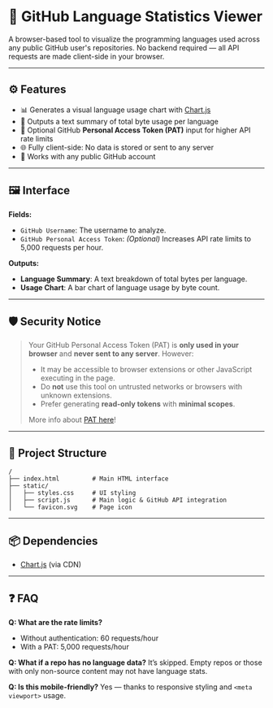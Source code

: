 # 🧠 GitHub Language Statistics Viewer

A browser-based tool to visualize the programming languages used across any public GitHub user's repositories. No backend required — all API requests are made client-side in your browser.

---

## ⚙️ Features

* 📊 Generates a visual language usage chart with [Chart.js](https://www.chartjs.org/)
* 📄 Outputs a text summary of total byte usage per language
* 🔐 Optional GitHub **Personal Access Token (PAT)** input for higher API rate limits
* 🌐 Fully client-side: No data is stored or sent to any server
* 🧪 Works with any public GitHub account

---

## 🖼 Interface

**Fields:**

* `GitHub Username`: The username to analyze.
* `GitHub Personal Access Token`: *(Optional)* Increases API rate limits to 5,000 requests per hour.

**Outputs:**

* **Language Summary**: A text breakdown of total bytes per language.
* **Usage Chart**: A bar chart of language usage by byte count.

---

## 🛡 Security Notice

> Your GitHub Personal Access Token (PAT) is **only used in your browser** and **never sent to any server**. However:
>
> * It may be accessible to browser extensions or other JavaScript executing in the page.
> * Do **not** use this tool on untrusted networks or browsers with unknown extensions.
> * Prefer generating **read-only tokens** with **minimal scopes**.
> 
> More info about [PAT here](PAT.md)!

---

## 🧱 Project Structure

```
/
├── index.html         # Main HTML interface
├── static/
│   ├── styles.css     # UI styling
│   ├── script.js      # Main logic & GitHub API integration
│   └── favicon.svg    # Page icon
```

---

## 📦 Dependencies

* [Chart.js](https://www.chartjs.org/) (via CDN)

---

## ❓ FAQ

**Q: What are the rate limits?**

* Without authentication: 60 requests/hour
* With a PAT: 5,000 requests/hour

**Q: What if a repo has no language data?**
It’s skipped. Empty repos or those with only non-source content may not have language stats.

**Q: Is this mobile-friendly?**
Yes — thanks to responsive styling and `<meta viewport>` usage.
